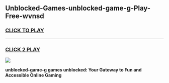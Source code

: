 
## Unblocked-Games-unblocked-game-g-Play-Free-wvnsd
<h3>
<a href="https://premium76.site?title=unblocked-game-g&ref=22A">CLICK TO PLAY</a></h3>
<hr>

<h3>
<a href="https://premium76.site?title=unblocked-game-g&ref=22A">CLICK 2 PLAY</a>
  
</h3>

<a href="https://premium76.site?title=unblocked-game-g&ref=22A"><img src="https://clearcache.store/games.png"></a>


**unblocked-game-g games unblocked: Your Gateway to Fun and Accessible Online Gaming**
